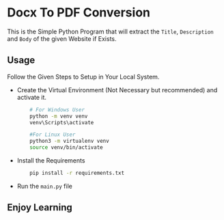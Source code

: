 # Docx To PDF Conversion
This is the Simple Python Program that will extract the `Title`, `Description` and `Body` of the given Website if Exists. 

## Usage
Follow the Given Steps to Setup in Your Local System. 
- Create the Virtual Environment (Not Necessary but recommended) and activate it.
    ```bash
        # For Windows User
        python -m venv venv
        venv\Scripts\activate

        #For Linux User
        python3 -m virtualenv venv
        source venv/bin/activate

    ```
- Install the Requirements
    ```bash
        pip install -r requirements.txt
    ```
- Run the `main.py` file

## Enjoy Learning
